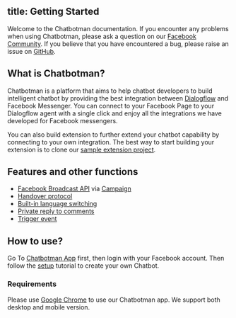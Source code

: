 title: Getting Started
---
Welcome to the Chatbotman documentation. If you encounter any problems when using Chatbotman, please ask a question on our [Facebook Community](https://www.facebook.com/groups/349314272252013). If you believe that you have encountered a bug, please raise an issue on [GitHub](https://github.com/chatbotman/chatbotman/issues).

## What is Chatbotman?

Chatbotman is a platform that aims to help chatbot developers to build intelligent chatbot by providing the best integration between [Dialogflow](https://www.dialogflow.com) and Facebook Messenger. You can connect to your Facebook Page to your Dialogflow agent with a single click and enjoy all the integrations we have developed for Facebook messengers.

You can also build extension to further extend your chatbot capability by connecting to your own integration. The best way to start building your extension is to clone our [sample extension project](https://github.com/chatbotman/extension-what-time-is-it).



## Features and other functions

  - [Facebook Broadcast API](https://developers.facebook.com/docs/messenger-platform/send-messages/broadcast-messages) via [Campaign](basic_usage/campaigns.html)
  - [Handover protocol](https://developers.facebook.com/docs/messenger-platform/handover-protocol)
  - [Built-in language switching](advanced_usage/switch_language.html)
  - [Private reply to comments](advanced_usage/private_reply.html)
  - [Trigger event]()

## How to use?

Go To [Chatbotman App](https://app.chatbotman.com/) first, then login with your Facebook account. Then follow the [setup](setup.html) tutorial to create your own Chatbot.

### Requirements

Please use [Google Chrome](https://www.google.com/chrome/) to use our Chatbotman app. We support both desktop and mobile version.
